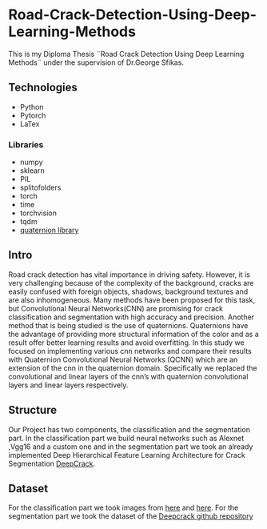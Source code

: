 # Road-Crack-Detection-Using-Deep-Learning-Methods
  This is my Diploma Thesis ¨Road Crack Detection Using Deep Learning Methods¨ under the supervision of             Dr.George Sfikas.

## Technologies
* Python
* Pytorch
* LaTex

### Libraries
* numpy
* sklearn
* PIL
* splitofolders
* torch
* time
* torchvision
* tqdm
* [quaternion library](https://github.com/Orkis-Research/Pytorch-Quaternion-Neural-Networks)


## Intro
  Road crack detection has vital importance in driving safety. However, it is
  very challenging because of the complexity of the background, cracks are
  easily confused with foreign objects, shadows, background textures and are
  also inhomogeneous. Many methods have been proposed for this task, but
  Convolutional Neural Networks(CNN) are promising for crack classification
  and segmentation with high accuracy and precision. Another method that
  is being studied is the use of quaternions. Quaternions have the advantage
  of providing more structural information of the color and as a result offer
  better learning results and avoid overfitting. In this study we focused on
  implementing various cnn networks and compare their results with Quaternion Convolutional Neural Networks         (QCNN) which are an extension of the
  cnn in the quaternion domain. Specifically we replaced the convolutional
  and linear layers of the cnn’s with quaternion convolutional layers and linear
  layers respectively.
  
  
## Structure
Our Project has two components, the classification and the segmentation part. In the classification part we build neural networks such as Alexnet ,Vgg16 and a custom one and in the segmentation part we took an already implemented Deep Hierarchical Feature Learning Architecture for Crack Segmentation [DeepCrack](https://github.com/yhlleo/DeepCrack).


## Dataset
  For the classification part we took images from [here](https://data.mendeley.com/datasets/xnzhj3x8v4/2) and [here](https://drive.google.com/drive/folders/1oJ-yoOaUf2TPbUB1LznrHOas_7imd68o). For the segmentation part we took the dataset of the [Deepcrack github repository](https://github.com/yhlleo/DeepCrack/tree/master/dataset)

